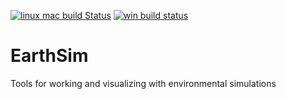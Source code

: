 [![linux mac build
Status](https://travis-ci.org/pyviz/EarthSim.svg?branch=master)](https://travis-ci.org/pyviz/EarthSim)
[![win build
status](https://ci.appveyor.com/api/projects/status/cdhrrks36kr32545/branch/master?svg=true)](https://ci.appveyor.com/project/pyviz/earthsim/branch/master)

# EarthSim
Tools for working and visualizing with environmental simulations
